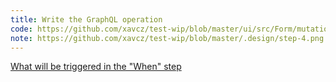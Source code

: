 ```yaml
---
title: Write the GraphQL operation
code: https://github.com/xavcz/test-wip/blob/master/ui/src/Form/mutation.depositFunds.js
note: https://github.com/xavcz/test-wip/blob/master/.design/step-4.png
---
```


<a href="https://github.com/xavcz/test-wip/blob/master/ui/src/Form/mutation.depositFunds.js#L4-L8">What will be triggered in the "When" step</a>